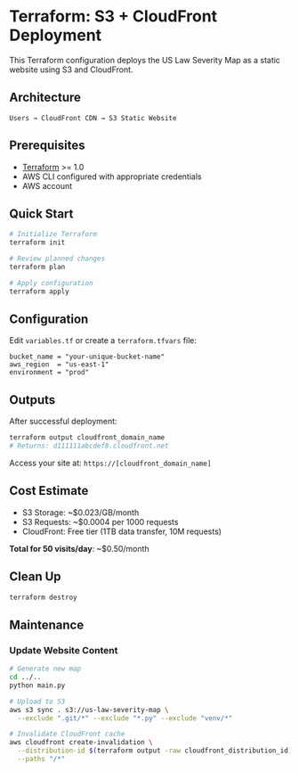 # Terraform: S3 + CloudFront Deployment

This Terraform configuration deploys the US Law Severity Map as a static website using S3 and CloudFront.

## Architecture

```
Users → CloudFront CDN → S3 Static Website
```

## Prerequisites

- [Terraform](https://www.terraform.io/downloads.html) >= 1.0
- AWS CLI configured with appropriate credentials
- AWS account

## Quick Start

```bash
# Initialize Terraform
terraform init

# Review planned changes
terraform plan

# Apply configuration
terraform apply
```

## Configuration

Edit `variables.tf` or create a `terraform.tfvars` file:

```hcl
bucket_name = "your-unique-bucket-name"
aws_region  = "us-east-1"
environment = "prod"
```

## Outputs

After successful deployment:

```bash
terraform output cloudfront_domain_name
# Returns: d111111abcdef8.cloudfront.net
```

Access your site at: `https://[cloudfront_domain_name]`

## Cost Estimate

- S3 Storage: ~$0.023/GB/month
- S3 Requests: ~$0.0004 per 1000 requests
- CloudFront: Free tier (1TB data transfer, 10M requests)

**Total for 50 visits/day**: ~$0.50/month

## Clean Up

```bash
terraform destroy
```

## Maintenance

### Update Website Content

```bash
# Generate new map
cd ../..
python main.py

# Upload to S3
aws s3 sync . s3://us-law-severity-map \
  --exclude ".git/*" --exclude "*.py" --exclude "venv/*"

# Invalidate CloudFront cache
aws cloudfront create-invalidation \
  --distribution-id $(terraform output -raw cloudfront_distribution_id) \
  --paths "/*"
```

